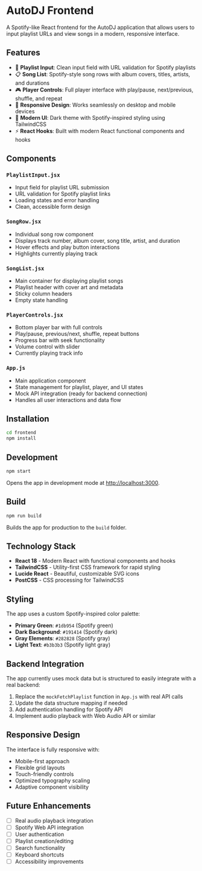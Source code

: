 # AutoDJ Frontend

A Spotify-like React frontend for the AutoDJ application that allows users to input playlist URLs and view songs in a modern, responsive interface.

## Features

- 🎵 **Playlist Input**: Clean input field with URL validation for Spotify playlists
- 📋 **Song List**: Spotify-style song rows with album covers, titles, artists, and durations  
- 🎮 **Player Controls**: Full player interface with play/pause, next/previous, shuffle, and repeat
- 📱 **Responsive Design**: Works seamlessly on desktop and mobile devices
- 🎨 **Modern UI**: Dark theme with Spotify-inspired styling using TailwindCSS
- ⚡ **React Hooks**: Built with modern React functional components and hooks

## Components

### `PlaylistInput.jsx`
- Input field for playlist URL submission
- URL validation for Spotify playlist links
- Loading states and error handling
- Clean, accessible form design

### `SongRow.jsx` 
- Individual song row component
- Displays track number, album cover, song title, artist, and duration
- Hover effects and play button interactions
- Highlights currently playing track

### `SongList.jsx`
- Main container for displaying playlist songs
- Playlist header with cover art and metadata
- Sticky column headers
- Empty state handling

### `PlayerControls.jsx`
- Bottom player bar with full controls
- Play/pause, previous/next, shuffle, repeat buttons
- Progress bar with seek functionality
- Volume control with slider
- Currently playing track info

### `App.js`
- Main application component
- State management for playlist, player, and UI states
- Mock API integration (ready for backend connection)
- Handles all user interactions and data flow

## Installation

```bash
cd frontend
npm install
```

## Development

```bash
npm start
```

Opens the app in development mode at [http://localhost:3000](http://localhost:3000).

## Build

```bash
npm run build
```

Builds the app for production to the `build` folder.

## Technology Stack

- **React 18** - Modern React with functional components and hooks
- **TailwindCSS** - Utility-first CSS framework for rapid styling
- **Lucide React** - Beautiful, customizable SVG icons
- **PostCSS** - CSS processing for TailwindCSS

## Styling

The app uses a custom Spotify-inspired color palette:

- **Primary Green**: `#1db954` (Spotify green)
- **Dark Background**: `#191414` (Spotify dark)
- **Gray Elements**: `#282828` (Spotify gray)
- **Light Text**: `#b3b3b3` (Spotify light gray)

## Backend Integration

The app currently uses mock data but is structured to easily integrate with a real backend:

1. Replace the `mockFetchPlaylist` function in `App.js` with real API calls
2. Update the data structure mapping if needed
3. Add authentication handling for Spotify API
4. Implement audio playback with Web Audio API or similar

## Responsive Design

The interface is fully responsive with:

- Mobile-first approach
- Flexible grid layouts
- Touch-friendly controls
- Optimized typography scaling
- Adaptive component visibility

## Future Enhancements

- [ ] Real audio playback integration
- [ ] Spotify Web API integration  
- [ ] User authentication
- [ ] Playlist creation/editing
- [ ] Search functionality
- [ ] Keyboard shortcuts
- [ ] Accessibility improvements
